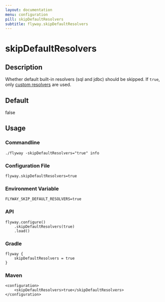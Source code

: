 ```yaml
---
layout: documentation
menu: configuration
pill: skipDefaultResolvers
subtitle: flyway.skipDefaultResolvers
---
```


# skipDefaultResolvers

## Description
Whether default built-in resolvers (sql and jdbc) should be skipped. If `true`, only [custom resolvers](/documentation/configuration/resolvers) are used.

## Default
false

## Usage

### Commandline
```
./flyway -skipDefaultResolvers="true" info
```

### Configuration File
```
flyway.skipDefaultResolvers=true
```

### Environment Variable
```
FLYWAY_SKIP_DEFAULT_RESOLVERS=true
```

### API
```
flyway.configure()
    .skipDefaultResolvers(true)
    .load()
```

### Gradle
```
flyway {
    skipDefaultResolvers = true
}
```

### Maven
```
<configuration>
    <skipDefaultResolvers>true</skipDefaultResolvers>
</configuration>
```